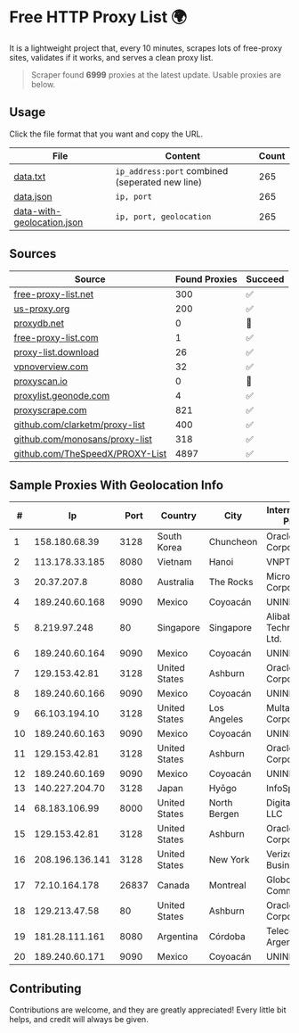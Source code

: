
# Free HTTP Proxy List 🌍

It is a lightweight project that, every 10 minutes, scrapes lots of free-proxy sites, validates if it works, and serves a clean proxy list.


> Scraper found **6999** proxies at the latest update. Usable proxies are below.

## Usage

Click the file format that you want and copy the URL.


|File|Content|Count|
|----|-------|-----|
|[data.txt](https://raw.githubusercontent.com/themiralay/Proxy-List-World/master/data.txt)|`ip_address:port` combined (seperated new line)|265|
|[data.json](https://raw.githubusercontent.com/themiralay/Proxy-List-World/master/data.json)|`ip, port`|265|
|[data-with-geolocation.json](https://raw.githubusercontent.com/themiralay/Proxy-List-World/master/data-with-geolocation.json)|`ip, port, geolocation`|265|

## Sources

|Source|Found Proxies|Succeed|
|------|-------------|-------|
|[free-proxy-list.net](https://free-proxy-list.net)|300|✅|
|[us-proxy.org](https://www.us-proxy.org)|200|✅|
|[proxydb.net](http://proxydb.net)|0|🚫|
|[free-proxy-list.com](https://free-proxy-list.com/?page=&port=&type%5B%5D=http&type%5B%5D=https&up_time=0&search=Search)|1|✅|
|[proxy-list.download](https://www.proxy-list.download/HTTP)|26|✅|
|[vpnoverview.com](https://vpnoverview.com/privacy/anonymous-browsing/free-proxy-servers)|32|✅|
|[proxyscan.io](https://www.proxyscan.io)|0|🚫|
|[proxylist.geonode.com](https://proxylist.geonode.com/api/proxy-list?limit=300&page=1&sort_by=lastChecked&sort_type=desc&protocols=http,https)|4|✅|
|[proxyscrape.com](https://api.proxyscrape.com/v2/?request=displayproxies&protocol=http&timeout=10000&country=all&ssl=all&anonymity=all)|821|✅|
|[github.com/clarketm/proxy-list](https://raw.githubusercontent.com/clarketm/proxy-list/master/proxy-list-raw.txt)|400|✅|
|[github.com/monosans/proxy-list](https://raw.githubusercontent.com/monosans/proxy-list/main/proxies/http.txt)|318|✅|
|[github.com/TheSpeedX/PROXY-List](https://raw.githubusercontent.com/TheSpeedX/PROXY-List/master/http.txt)|4897|✅|


## Sample Proxies With Geolocation Info

|#|Ip|Port|Country|City|Internet Service Provider|
|-|--|----|-------|----|-------------------------|
|1|158.180.68.39|3128|South Korea|Chuncheon|Oracle Corporation|
|2|113.178.33.185|8080|Vietnam|Hanoi|VNPT|
|3|20.37.207.8|8080|Australia|The Rocks|Microsoft Corporation|
|4|189.240.60.168|9090|Mexico|Coyoacán|UNINET|
|5|8.219.97.248|80|Singapore|Singapore|Alibaba (US) Technology Co., Ltd.|
|6|189.240.60.164|9090|Mexico|Coyoacán|UNINET|
|7|129.153.42.81|3128|United States|Ashburn|Oracle Corporation|
|8|189.240.60.166|9090|Mexico|Coyoacán|UNINET|
|9|66.103.194.10|3128|United States|Los Angeles|Multacom Corporation|
|10|189.240.60.163|9090|Mexico|Coyoacán|UNINET|
|11|129.153.42.81|3128|United States|Ashburn|Oracle Corporation|
|12|189.240.60.169|9090|Mexico|Coyoacán|UNINET|
|13|140.227.204.70|3128|Japan|Hyōgo|InfoSphere|
|14|68.183.106.99|8000|United States|North Bergen|DigitalOcean, LLC|
|15|129.153.42.81|3128|United States|Ashburn|Oracle Corporation|
|16|208.196.136.141|3128|United States|New York|Verizon Business|
|17|72.10.164.178|26837|Canada|Montreal|GloboTech Communications|
|18|129.213.47.58|80|United States|Ashburn|Oracle Corporation|
|19|181.28.111.161|8080|Argentina|Córdoba|Telecom Argentina S.A|
|20|189.240.60.171|9090|Mexico|Coyoacán|UNINET|



## Contributing

Contributions are welcome, and they are greatly appreciated! Every
little bit helps, and credit will always be given.

